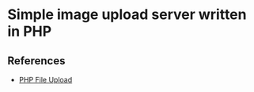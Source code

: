 # Simple image upload server written in PHP

## References

- [PHP File Upload](https://www.w3schools.com/php/php_file_upload.asp)
